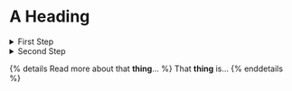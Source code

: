# A Heading

<details>
  <summary>First Step</summary>
  
  The steps that are hidden.
</details>

<details>
  <summary>Second Step</summary>

1. Do this.
2. Then this.
3. And also this.
3. Finally that.

</details>

{% details Read more about that **thing**... %}
  That **thing** is...
{% enddetails %}
